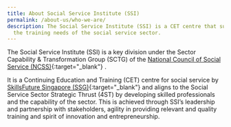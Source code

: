 ```yaml
---
title: About Social Service Institute (SSI)
permalink: /about-us/who-we-are/
description: The Social Service Institute (SSI) is a CET centre that supports
  the training needs of the social service sector.
---
```

The Social Service Institute (SSI) is a key division under the Sector Capability & Transformation Group (SCTG) of the  [National Council of Social Service (NCSS)](https://www.ncss.gov.sg/Who-We-Are/Our-Organisation){:target="_blank"}   .

It is a Continuing Education and Training (CET) centre for social service by  [SkillsFuture Singapore (SSG)](https://www.skillsfuture.gov.sg/){:target="_blank"}     and aligns to the Social Service Sector Strategic Thrust (4ST) by developing skilled professionals and the capability of the sector. This is achieved through SSI’s leadership and partnership with stakeholders, agility in providing relevant and quality training and spirit of innovation and entrepreneurship.

<!--![Organization Chart](/images/organisation-chart.png)-->